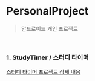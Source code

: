 # PersonalProject
> 안드로이드 개인 프로젝트

<br>

### 1. StudyTimer / 스터디 타이머

[스터디 타이머 프로젝트 상세 내용](https://github.com/namjuBaek/PersonalProject/tree/main/StudyTimer)













